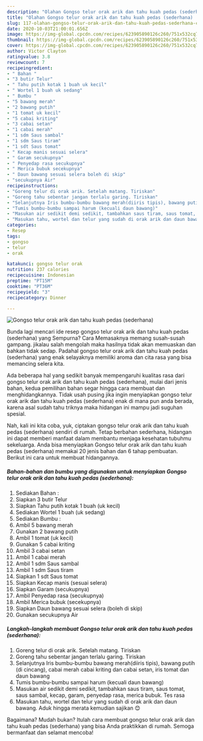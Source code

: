 ```yaml
---
description: "Olahan Gongso telur orak arik dan tahu kuah pedas (sederhana) | Cara Membuat Gongso telur orak arik dan tahu kuah pedas (sederhana) Yang Enak Dan Lezat"
title: "Olahan Gongso telur orak arik dan tahu kuah pedas (sederhana) | Cara Membuat Gongso telur orak arik dan tahu kuah pedas (sederhana) Yang Enak Dan Lezat"
slug: 117-olahan-gongso-telur-orak-arik-dan-tahu-kuah-pedas-sederhana-cara-membuat-gongso-telur-orak-arik-dan-tahu-kuah-pedas-sederhana-yang-enak-dan-lezat
date: 2020-10-03T21:00:01.656Z
image: https://img-global.cpcdn.com/recipes/623905890126c260/751x532cq70/gongso-telur-orak-arik-dan-tahu-kuah-pedas-sederhana-foto-resep-utama.jpg
thumbnail: https://img-global.cpcdn.com/recipes/623905890126c260/751x532cq70/gongso-telur-orak-arik-dan-tahu-kuah-pedas-sederhana-foto-resep-utama.jpg
cover: https://img-global.cpcdn.com/recipes/623905890126c260/751x532cq70/gongso-telur-orak-arik-dan-tahu-kuah-pedas-sederhana-foto-resep-utama.jpg
author: Victor Clayton
ratingvalue: 3.8
reviewcount: 7
recipeingredient:
- " Bahan "
- "3 butir Telur"
- " Tahu putih kotak 1 buah uk kecil"
- " Wortel 1 buah uk sedang"
- " Bumbu "
- "5 bawang merah"
- "2 bawang putih"
- "1 tomat uk kecil"
- "5 cabai kriting"
- "3 cabai setan"
- "1 cabai merah"
- "1 sdm Saus sambal"
- "1 sdm Saus tiram"
- "1 sdt Saus tomat"
- " Kecap manis sesuai selera"
- " Garam secukupnya"
- " Penyedap rasa secukupnya"
- " Merica bubuk secekupnya"
- " Daun bawang sesuai selera boleh di skip"
- "secukupnya Air"
recipeinstructions:
- "Goreng telur di orak arik. Setelah matang. Tiriskan"
- "Goreng tahu sebentar jangan terlalu garing. Tiriskan"
- "Selanjutnya Iris bumbu-bumbu bawang merah(diiris tipis), bawang putih (di cincang), cabai merah cabai kriting dan cabai setan, iris tomat dan daun bawang"
- "Tumis bumbu-bumbu sampai harum (kecuali daun bawang)"
- "Masukan air sedikit demi sedikit, tambahkan saus tiram, saus tomat, saus sambal, kecap, garam, penyedap rasa, merica bubuk. Tes rasa"
- "Masukan tahu, wortel dan telur yang sudah di orak arik dan daun bawang. Aduk hingga merata kemudian sajikan 😊"
categories:
- Resep
tags:
- gongso
- telur
- orak

katakunci: gongso telur orak 
nutrition: 237 calories
recipecuisine: Indonesian
preptime: "PT15M"
cooktime: "PT36M"
recipeyield: "3"
recipecategory: Dinner

---
```



![Gongso telur orak arik dan tahu kuah pedas (sederhana)](https://img-global.cpcdn.com/recipes/623905890126c260/751x532cq70/gongso-telur-orak-arik-dan-tahu-kuah-pedas-sederhana-foto-resep-utama.jpg)

Bunda lagi mencari ide resep gongso telur orak arik dan tahu kuah pedas (sederhana) yang Sempurna? Cara Memasaknya memang susah-susah gampang. jikalau salah mengolah maka hasilnya tidak akan memuaskan dan bahkan tidak sedap. Padahal gongso telur orak arik dan tahu kuah pedas (sederhana) yang enak selayaknya memiliki aroma dan cita rasa yang bisa memancing selera kita.



Ada beberapa hal yang sedikit banyak mempengaruhi kualitas rasa dari gongso telur orak arik dan tahu kuah pedas (sederhana), mulai dari jenis bahan, kedua pemilihan bahan segar hingga cara membuat dan menghidangkannya. Tidak usah pusing jika ingin menyiapkan gongso telur orak arik dan tahu kuah pedas (sederhana) enak di mana pun anda berada, karena asal sudah tahu triknya maka hidangan ini mampu jadi suguhan spesial.


Nah, kali ini kita coba, yuk, ciptakan gongso telur orak arik dan tahu kuah pedas (sederhana) sendiri di rumah. Tetap berbahan sederhana, hidangan ini dapat memberi manfaat dalam membantu menjaga kesehatan tubuhmu sekeluarga. Anda bisa menyiapkan Gongso telur orak arik dan tahu kuah pedas (sederhana) memakai 20 jenis bahan dan 6 tahap pembuatan. Berikut ini cara untuk membuat hidangannya.

<!--inarticleads1-->

##### Bahan-bahan dan bumbu yang digunakan untuk menyiapkan Gongso telur orak arik dan tahu kuah pedas (sederhana):

1. Sediakan  Bahan :
1. Siapkan 3 butir Telur
1. Siapkan  Tahu putih kotak 1 buah (uk kecil)
1. Sediakan  Wortel 1 buah (uk sedang)
1. Sediakan  Bumbu :
1. Ambil 5 bawang merah
1. Gunakan 2 bawang putih
1. Ambil 1 tomat (uk kecil)
1. Gunakan 5 cabai kriting
1. Ambil 3 cabai setan
1. Ambil 1 cabai merah
1. Ambil 1 sdm Saus sambal
1. Ambil 1 sdm Saus tiram
1. Siapkan 1 sdt Saus tomat
1. Siapkan  Kecap manis (sesuai selera)
1. Siapkan  Garam (secukupnya)
1. Ambil  Penyedap rasa (secukupnya)
1. Ambil  Merica bubuk (secekupnya)
1. Siapkan  Daun bawang sesuai selera (boleh di skip)
1. Gunakan secukupnya Air




<!--inarticleads2-->

##### Langkah-langkah membuat Gongso telur orak arik dan tahu kuah pedas (sederhana):

1. Goreng telur di orak arik. Setelah matang. Tiriskan
1. Goreng tahu sebentar jangan terlalu garing. Tiriskan
1. Selanjutnya Iris bumbu-bumbu bawang merah(diiris tipis), bawang putih (di cincang), cabai merah cabai kriting dan cabai setan, iris tomat dan daun bawang
1. Tumis bumbu-bumbu sampai harum (kecuali daun bawang)
1. Masukan air sedikit demi sedikit, tambahkan saus tiram, saus tomat, saus sambal, kecap, garam, penyedap rasa, merica bubuk. Tes rasa
1. Masukan tahu, wortel dan telur yang sudah di orak arik dan daun bawang. Aduk hingga merata kemudian sajikan 😊




Bagaimana? Mudah bukan? Itulah cara membuat gongso telur orak arik dan tahu kuah pedas (sederhana) yang bisa Anda praktikkan di rumah. Semoga bermanfaat dan selamat mencoba!
